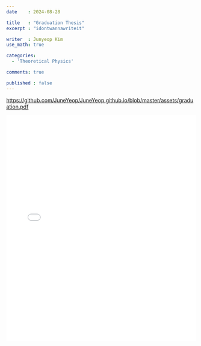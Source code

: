 ```yaml
---
date    : 2024-08-28

title   : "Graduation Thesis"
excerpt : "idontwannawriteit"

writer  : Junyeop Kim
use_math: true

categories:
  - 'Theoretical Physics'

comments: true

published : false
---
```


<https://github.com/JuneYeop/JuneYeop.github.io/blob/master/assets/graduation.pdf>

<iframe src="/assets/graduation.pdf" style="width:100%; height:600px;" frameborder="0"></iframe>
